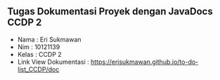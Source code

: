 ## Tugas Dokumentasi Proyek dengan JavaDocs CCDP 2
- Nama : Eri Sukmawan
- Nim : 10121139
- Kelas : CCDP 2
- Link View Dokumentasi : https://erisukmawan.github.io/to-do-list_CCDP/doc
